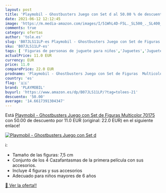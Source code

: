 ```yaml
---
layout: post
title: 'Playmobil - Ghostbusters Juego con Set d al 50.00 % de descuento'
date: 2021-06-12 12:12:45
image: 'https://m.media-amazon.com/images/I/51WhL4D-F5L._SL500_._SL400_.jpg'
comments: true
category: ofertas
author: 'tole.es'
slug: 'B07JLS11LP-es Playmobil - Ghostbusters Juego con Set de Figuras...'
sku: 'B07JLS11LP-es'
tags: [ 'Figuras de personas de juguete para niños','Juguetes','Juguetes y juegos','Muñecos y figuras','playmobil', ]
actualPrice: 11.0 EUR
currency: EUR
price: 11.0
comparePrice: 22.0 EUR
prodname: 'Playmobil - Ghostbusters Juego con Set de Figuras  Multicolor  70175 '
country: 'es'
flag: '🇪🇸'
brand: 'PLAYMOBIL'
buyurl: 'https://www.amazon.es/dp/B07JLS11LP/?tag=tolees-21'
descuento: '50.00'
average: '14.6617391304347'
---
```


Está [Playmobil - Ghostbusters Juego con Set de Figuras  Multicolor  70175 ](https://www.amazon.es/dp/B07JLS11LP/?tag=tolees-21) con 50.00 de descuento por 11.0 EUR (original: 22.0 EUR) en el siguiente enlace!

[![Playmobil - Ghostbusters Juego con Set d](https://m.media-amazon.com/images/I/51WhL4D-F5L._SL500_._SL400_.jpg)](https://www.amazon.es/dp/B07JLS11LP/?tag=tolees-21)

ℹ️:

- Tamaño de las figuras: 7,5 cm
- Conjunto de los 4 Cazafantasmas de la primera película con sus accesorios.
- Incluye 4 figuras y sus accesorios
- Adecuado para niños mayores de 6 años

[🛒 Ver la oferta!!](https://www.amazon.es/dp/B07JLS11LP/?tag=tolees-21)
